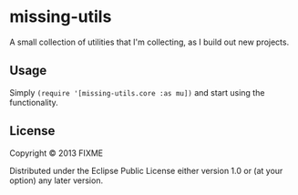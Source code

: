 # missing-utils

A small collection of utilities that I'm collecting, as I build out new projects.


## Usage

Simply `(require '[missing-utils.core :as mu])` and start using the functionality.


## License

Copyright © 2013 FIXME

Distributed under the Eclipse Public License either version 1.0 or (at
your option) any later version.
